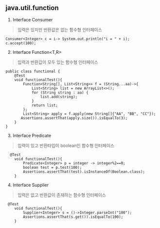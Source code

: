 ## java.util.function

1. Interface Consumer<T>
> 입력은 있지만 반환값은 없는 함수형 인터페이스
```
Consumer<Integer> c = i-> System.out.println("i = " + i);
c.accept(100);
```

2. Interface Function<T,R>
> 입력과 반환값이 모두 있는 함수형 인터페이스
```
public class functional {
    @Test
    void functionalTest(){
        Function<String[], List<String>> f = (String...aa)->{
            List<String> list = new ArrayList<>();
            for (String string : aa) {
                list.add(string);
            }
            return list;
        };
        List<String> apply = f.apply(new String[]{"AA", "BB", "CC"});
       Assertions.assertThat(apply.size()).isEqualTo(3);
    }
}
```

3. Interface Predicate<T>
> 입력이 있고 반환타입이 boolean인 함수형 인터페이스
```
  @Test
    void functionalTest(){
        Predicate<Integer> p = integer -> integer%2==0;
        boolean test = p.test(100);
        Assertions.assertThat(test).isInstanceOf(Boolean.class);
    }
```

4. Interface Supplier<T>
> 입력은 없고 반환값이 존재하는 함수형 인터페이스
```
 @Test
    void functionalTest(){
        Supplier<Integer> s = ()->Integer.parseInt("100");
        Assertions.assertThat(s.get()).isEqualTo(100);
    }
```
